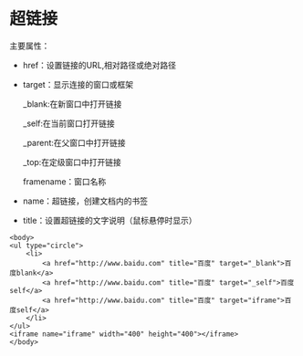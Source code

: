 
# <a> 超链接
主要属性：

* href：设置链接的URL,相对路径或绝对路径
* target：显示连接的窗口或框架

    _blank:在新窗口中打开链接
    
    _self:在当前窗口打开链接
    
    _parent:在父窗口中打开链接
    
    _top:在定级窗口中打开链接
    
    framename：窗口名称
    
* name：超链接，创建文档内的书签
* title：设置超链接的文字说明（鼠标悬停时显示）

```
<body>
<ul type="circle">
    <li>
        <a href="http://www.baidu.com" title="百度" target="_blank">百度blank</a>
        <a href="http://www.baidu.com" title="百度" target="_self">百度self</a>
        <a href="http://www.baidu.com" title="百度" target="iframe">百度self</a>
    </li>
</ul>
<iframe name="iframe" width="400" height="400"></iframe>
</body>
```
